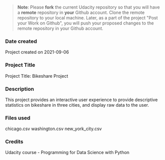 >**Note**: Please **fork** the current Udacity repository so that you will have a **remote** repository in **your** Github account. Clone the remote repository to your local machine. Later, as a part of the project "Post your Work on Github", you will push your proposed changes to the remote repository in your Github account.

### Date created
Project created on 2021-09-06

### Project Title
Project Title: Bikeshare Project

### Description
This project provides an interactive user experience to provide descriptive statistics on bikeshare in three cities, and display raw data to the user.

### Files used
chicago.csv
washington.csv
new_york_city.csv

### Credits
Udacity course - Programming for Data Science with Python

